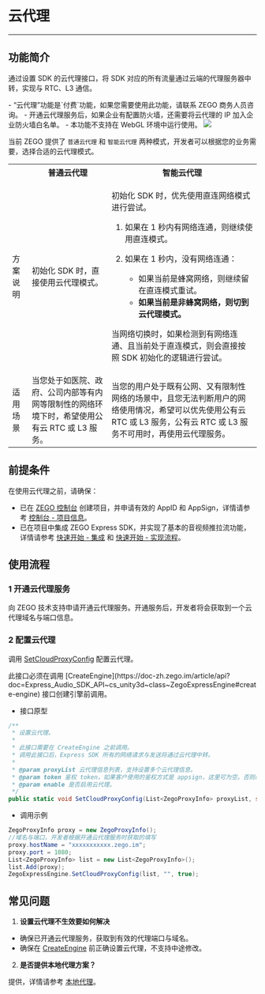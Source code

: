 # 云代理

- - -

## 功能简介

通过设置 SDK 的云代理接口，将 SDK 对应的所有流量通过云端的代理服务器中转，实现与 RTC、L3 通信。

<Warning title="注意">
- “云代理”功能是`付费`功能，如果您需要使用此功能，请联系 ZEGO 商务人员咨询。
- 开通云代理服务后，如果企业有配置防火墙，还需要将云代理的 IP 加入企业防火墙白名单。
- 本功能不支持在 WebGL 环境中运行使用。

</Warning>

<Frame width="512" height="auto" caption=""><img src="https://doc-media.zego.im/sdk-doc/Pics/Express/Cloud_Proxy.png" /></Frame>

当前 ZEGO 提供了 `普通云代理` 和 `智能云代理` 两种模式，开发者可以根据您的业务需要，选择合适的云代理模式。

<table>

<tbody><tr>
<th></th>
<th>普通云代理</th>
<th>智能云代理</th>
</tr>
<tr>
<td>方案说明</td>
<td>初始化 SDK 时，直接使用云代理模式。</td>
<td><p>初始化 SDK 时，优先使用直连网络模式进行尝试。</p><ol><li>如果在 1 秒内有网络连通，则继续使用直连模式。</li><li><p>如果在 1 秒内，没有网络连通：</p><ul><li>如果当前是蜂窝网络，则继续留在直连模式重试。</li><li><b>如果当前是非蜂窝网络，则切到云代理模式。</b></li></ul></li></ol><p>当网络切换时，如果检测到有网络连通、且当前处于直连模式，则会直接按照 SDK 初始化的逻辑进行尝试。</p></td>
</tr>
<tr>
<td>适用场景</td>
<td>当您处于如医院、政府、公司内部等有内网等限制性的网络环境下时，希望使用公有云 RTC 或 L3 服务。</td>
<td>当您的用户处于既有公网、又有限制性网络的场景中，且您无法判断用户的网络使用情况，希望可以优先使用公有云 RTC 或 L3 服务，公有云 RTC 或 L3 服务不可用时，再使用云代理服务。</td>
</tr>
</tbody></table>



## 前提条件

在使用云代理之前，请确保：
- 已在 [ZEGO 控制台](https://console.zego.im) 创建项目，并申请有效的 AppID 和 AppSign，详情请参考 [控制台 - 项目信息](/console/project-info)。
- 已在项目中集成 ZEGO Express SDK，并实现了基本的音视频推拉流功能，详情请参考 [快速开始 - 集成](https://doc-zh.zego.im/article/13242) 和 [快速开始 - 实现流程](https://doc-zh.zego.im/article/13243)。


## 使用流程

### 1 开通云代理服务

向 ZEGO 技术支持申请开通云代理服务。开通服务后，开发者将会获取到一个云代理域名与端口信息。

### 2 配置云代理

调用 [SetCloudProxyConfig](https://doc-zh.zego.im/article/api?doc=Express_Audio_SDK_API~cs_unity3d~class~ZegoExpressEngine#set-cloud-proxy-config) 配置云代理。

<Warning title="注意">
此接口必须在调用 [CreateEngine](https://doc-zh.zego.im/article/api?doc=Express_Audio_SDK_API~cs_unity3d~class~ZegoExpressEngine#create-engine) 接口创建引擎前调用。
</Warning>



- 接口原型

```csharp
/**
 * 设置云代理。
 *
 * 此接口需要在 CreateEngine 之前调用。
 * 调用此接口后，Express SDK 所有的网络请求与发送将通过云代理中转。
 *
 * @param proxyList 云代理信息列表，支持设置多个云代理信息。
 * @param token 鉴权 token，如果客户使用的鉴权方式是 appsign，这里可为空。否则必须填入 token。
 * @param enable 是否启用云代理。
 */
public static void SetCloudProxyConfig(List<ZegoProxyInfo> proxyList, string token, bool enable);
```

- 调用示例

```csharp
ZegoProxyInfo proxy = new ZegoProxyInfo();
//域名与端口，开发者根据开通云代理服务时获取的填写
proxy.hostName = "xxxxxxxxxxx.zego.im";
proxy.port = 1080;
List<ZegoProxyInfo> list = new List<ZegoProxyInfo>();
list.Add(proxy);
ZegoExpressEngine.SetCloudProxyConfig(list, "", true);
```

## 常见问题

1. **设置云代理不生效要如何解决**
- 确保已开通云代理服务，获取到有效的代理端口与域名。
- 确保在 [CreateEngine](https://doc-zh.zego.im/article/api?doc=Express_Audio_SDK_API~cs_unity3d~class~ZegoExpressEngine#create-engine) 前正确设置云代理，不支持中途修改。

2. **是否提供本地代理方案？**

提供，详情请参考 [本地代理](/real-time-video-android-java/communication/local-proxy)。

<Content />


